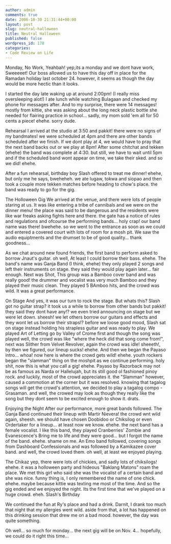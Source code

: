 ```yaml
---
author: admin
comments: true
date: 2006-10-30 21:31:44+00:00
layout: post
slug: neutral-halloween
title: Neutral Halloween
published: false
wordpress_id: 178
categories:
- Code Review on Life
---
```


Monday, No Work, Yeahbah!
yep,its a monday and we dont have work, Sweeeeet! Our boss allowed us to have this day off in place for the Ramadan holiday last october 24. however, it seems as though the day would be more hectic than it looks.

I started the day late waking up at around 2:00pm! (I really miss oversleeping alot!) I ate lunch while watching Bulagaan and checked my phone for messages after. And to my surprise, there were 14 messages! mostly from kittie, she was asking about the long neck plastic bottle she needed for flairing practice in school... sadly, my mom sold 'em all for 50 cents a piece! ehehe. sorry dude.

Rehearsal
I arrived at the studio at 3:50 and pakkit! there were no signs of my bandmates! we were scheduled at 4pm and there are other bands scheduled after we finish. If we dont play at 4, we would have to pray that the next band backs out or we play at 8pm! After some chitchat and tekken (ehehe) the band was complete at 4:30. but still, we have to wait until 5pm and if the scheduled band wont appear on time, we take their sked. and so we did! ehehe.

After a fun rehearsal, birthday boy Slash offered to treat me dinner! ehehe, but only me he says, bweheheh. we ate lugaw, tokwa and siopao and then took a couple more tekken matches before heading to chow's place. the band was ready to go for the gig.

The Holloween Gig
We arrived at the venue, and there were lots of people staring at us. It was like entering a tribe of cannibals and we were on the dinner menu! the place was said to be dangerous and the residents were like war freaks asking fights here and there. the gate has a notice of rules and regulations and ofcourse the performing bands... holy crap! our band name was there! bwehehe. so we went to the entrance as soon as we could and entered a covered court with lots of room for a mosh pit. We saw the audio equiptments and the drumset to be of good quality... thank goodness...

As we chat around new found friends, the first band to perform asked to borrow Jnaut's guitar. oh well, At least I could borrow their bass. ehehe. The band's name was Ganja Band (I think, ehehe) they only played 2 songs and left their instruments on stage. they said they would play again later... fair enough. Next was Shot, This group was a Bamboo cover band and was really good! the drummer and vocalist was very much Bamboo and they played their music clean. They played 5 BAmboo hits, and the crowd was wild. It was a great performance.

On Stage
And yes, it was our turn to rock the stage. But whats this? Slash got no guitar strap? it took us a while to borrow from other bands but pakkit! they said they dont have any!? we even tried announcing on stage but we were let down. sheesh! we let others borrow our guitars and effects and they wont let us borrow their straps!? before we loose good mood, Slash sat on stage instead holding his strapless guitar and was ready to play. We played Art of Letting go by Valley of Crome first and though the song was played well, the crowd was like "where the heck did that song come from!", next was Slither from Velvet Revolver, again the crowd was idle! sheeeth!, by then we figured, our lineup sucks! ehehe. And then we began the Payaso intro... whoa! now here is where the crowd gets wild! ehehe. youth rockers began the "slamman" thing on the moshpit as we continue performing. holy shit, now this is what you call a gig! ehehe. Payaso by Razorback may not be as famous as Narda or Hallelujah, but its still good ol fashioned pinoy rock. and luckily, most of the crowd appreciates it. the "Slamman" however, caused a commotion at the corner but it was resolved. knowing that tagalog songs will get the crowd's attention, we decided to play a tagalog compo - Grasaman. and well, the crowed may look as though they really like the song but they dont seem to be excited enough to show it. drats.

Enjoying the Night
After our performance, more great bands followed. The Ganja Band continued their lineup with Martir Nievera! the crowd wnt wild again, sheesh. we should have chosen Doobidoo or Chiksilog or even Ordertaker for a lineup... at least now we know. ehehe. the next band has a female vocalist. I like this band, they played Cranberries' Zombie and Evanescence's Bring me to life and they were good... but I forgot the name of the band. ehehe. shame on me. An Emo band followed, covering songs from Dashboard Confessionals and was followed by a Kamikazee cover band. and well, the crowd loved them. oh well, at least we enjoyed playing.

The Chikaz
yep, there were lots of chickies, and sadly lots of chiksilogs! ehehe. it was a holloween party and hideous "Baklang Matons" roam the place. We met this girl who said she was the vocalist of a certain band and she was nice. funny thing is, I only remembered the name of one chick. ehehe. maybe because kittie was texting me most of the time. And so the gig ended and we enjoyed the night. Its the first time that we've played on a huge crowd. eheh.
Slash's Birthday

We continued the fun at Ry's place and had a drink. Darnit, I drank too much that night that my allergies went wild. aside from that, a lot has happened on this drinking session that drew me on a bad mood. however, the day was quite something.

Oh well... so much for monday... the next gig will be on Nov. 4... hopefully, we could do it right this time...
